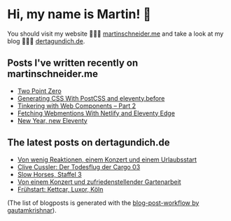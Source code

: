 # Hi, my name is Martin! 👋 
You should visit my website 👨🏼‍💻  [martinschneider.me](https://martinschneider.me) and take a look at my blog 🤷🏼‍♂️ [dertagundich.de](https://www.dertagundich.de).

## Posts I've written recently on martinschneider.me
<!-- MSME-POST-LIST:START -->
- [Two Point Zero](https://martinschneider.me/articles/two-point-zero/)
- [Generating CSS With PostCSS and eleventy.before](https://martinschneider.me/articles/generating-css-with-postcss-and-eleventy-before/)
- [Tinkering with Web Components – Part 2](https://martinschneider.me/articles/tinkering-with-web-components-part-2/)
- [Fetching Webmentions With Netlify and Eleventy Edge](https://martinschneider.me/articles/fetching-webmentions-with-netlify-and-eleventy-edge/)
- [New Year, new Eleventy](https://martinschneider.me/articles/new-year-new-eleventy/)
<!-- MSME-POST-LIST:END -->

## The latest posts on dertagundich.de
<!-- DTUI-POST-LIST:START -->
- [Von wenig Reaktionen, einem Konzert und einem Urlaubsstart](https://www.dertagundich.de/blog/2024/04/von-wenig-reaktionen-einem-konzert-und-einem-urlaubsstart)
- [Clive Cussler: Der Todesflug der Cargo 03](https://www.dertagundich.de/blog/2024/04/clive-cussler-der-todesflug-der-cargo-03)
- [Slow Horses, Staffel 3](https://www.dertagundich.de/blog/2024/04/slow-horses-staffel-3)
- [Von einem Konzert und zufriedenstellender Gartenarbeit](https://www.dertagundich.de/blog/2024/04/von-einem-konzert-und-zufriedenstellender-gartenarbeit)
- [Frühstart: Kettcar, Luxor, Köln](https://www.dertagundich.de/blog/2024/04/fruhstart-kettcar-luxor-koln)
<!-- DTUI-POST-LIST:END -->

(The list of blogposts is generated with the [blog-post-workflow by gautamkrishnar](https://github.com/gautamkrishnar/blog-post-workflow)).
